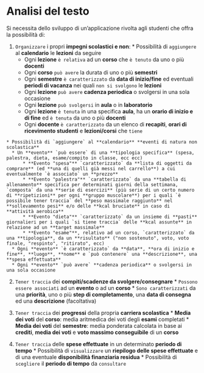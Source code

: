 Analisi del testo
===
Si necessita dello sviluppo di un’applicazione rivolta agli studenti che offra la possibilità di:

  1. `Organizzare` i propri **impegni scolastici e non**:
    * Possibilità di `aggiungere` al **calendario** le **lezioni** da seguire
      * Ogni **lezione** `è relativa` ad un **corso** che `è tenuto` da uno o più **docenti**
      * Ogni **corso** `può avere` la durata di uno o più **semestri**
      * Ogni **semestre** `è caratterizzato` da **data di inizio/fine** ed eventuali **periodi di vacanza** nei quali `non si svolgono` le **lezioni**
      * Ogni **lezione** `può avere` **cadenza periodica** o svolgersi in una sola occasione
      * Ogni **lezione** `può svolgersi` in **aula** o in **laboratorio**
      * Ogni **lezione** `è tenuta` in una specifica **aula**, ha un **orario di inizio e di fine** ed `è tenuta` da uno o più **docenti**
      * Ogni **docente** `è caratterizzato` da un elenco di **recapiti**, **orari di ricevimento studenti** e **lezioni/corsi** che `tiene`
      
    * Possibilità di `aggiungere` al **calendario** **eventi di natura non scolastica**
      * Un **evento** `può essere` di una **tipologia specifica** (spesa, palestra, dieta, esame/compito in classe, ecc ecc)
          * **Evento "spesa"** `caratterizzato` da **lista di oggetti da comprare** (ed **una di quelli già messi nel carrello**) a cui eventualmente `è associato` un **prezzo**
          * **Evento "palestra"** `caratterizzato` da una **tabella di allenamento** specifica per determinati giorni della settimana, `composta` da una **serie di esercizi** (più serie di un certo numero di **ripetizioni** per ogni **gruppo muscolare**) per i quali `è possibile tener traccia` del **peso massimale raggiunto** nel **sollevamento pesi** e/o delle **kcal bruciate** in caso di **attività aerobica**
          * **Evento "dieta"** `caratterizzato` da un insieme di **pasti** giornalieri per i quali `si tiene traccia` delle **kcal assunte** in relazione ad un **target massimale**
          * **Evento "esame"**, relativo ad un corso, `caratterizzato` da una **tipologia**, da un **risultato** ("non sostenuto", voto, voto finale, "respinto", "ritirato", ecc)
      * Ogni **evento** `è caratterizzato` da **data**, **ora di inizio e fine**, **luogo**, **nome** e `può contenere` una **descrizione**, una **spesa effettuata**
      * Ogni **evento** `può avere` **cadenza periodica** o svolgersi in una sola occasione
      

  2. `Tener traccia` dei **compiti/scadenze da svolgere/consegnare**
    * `Possono essere associati` ad un **evento** o ad un **corso**
    * `Sono caratterizzati` da una **priorità**, uno o più **step di completamento**, una **data di consegna** ed una **descrizione** (facoltativa)
    
    
  3. `Tener traccia` dei **progressi** della propria **carriera scolastica**
    * **Media dei voti** del **corso**: media aritmedica dei voti degli **esami** completati 
    * **Media dei voti** del **semestre**: media ponderata calcolata in base ai **crediti**, **media dei voti** e **voto massimo conseguibile** di un **corso**
    
    
  4. `Tener traccia` delle **spese effettuate** in un determinato **periodo di tempo**
    * Possibilità di `visualizzare` un **riepilogo delle spese effettuate** e di una eventuale **disponibilità finanziaria residua**
    * Possibilità di `scegliere` il **periodo di tempo** da `consultare`